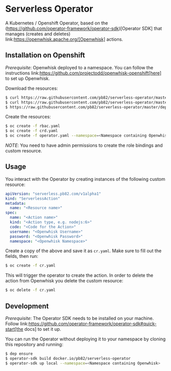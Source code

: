 # Serverless Operator

A Kubernetes / Openshift Operator, based on the (https://github.com/operator-framework/operator-sdk)[Operator SDK]
that manages (creates and deletes) link:https://openwhisk.apache.org/[Openwhisk] actions.

## Installation on Openshift

*Prerequisite*: Openwhisk deployed to a namespace. You can follow the instructions link:https://github.com/projectodd/openwhisk-openshift[here] to set up Openwhisk.

Download the resources:

```sh
$ curl https://raw.githubusercontent.com/pb82/serverless-operator/master/deploy/operator.yaml > operator.yaml
$ curl https://raw.githubusercontent.com/pb82/serverless-operator/master/deploy/rbac.yaml > rbay.yaml
$ https://raw.githubusercontent.com/pb82/serverless-operator/master/deploy/crd.yaml > crd.yaml
```

Create the resources:

```sh
$ oc create -f rbac.yaml
$ oc create -f crd.yaml
$ oc create -f operator.yaml --namespace=<Namespace containing Openwhisk>
```

*NOTE*: You need to have admin permissions to create the role bindings and custom resource.

## Usage

You interact with the Operator by creating instances of the following custom resource:

```yaml
apiVersion: "serverless.pb82.com/v1alpha1"
kind: "ServerlessAction"
metadata:
  name: "<Resource name>"
spec:
  name: "<Action name>"
  kind: "<Action type, e.g. nodejs:6>"
  code: "<Code for the Action>"
  username: "<Openwhisk Username>"
  password: "<Openwhisk Password>"
  namespace: "<Openwhisk Namespace>"
```

Create a copy of the above and save it as `cr.yaml`. Make sure to fill out the fields, then run:

```sh
$ oc create -f cr.yaml
```

This will trigger the operator to create the action. In order to delete the action from Openwhisk you delete
the custom resource:

```sh
$ oc delete -f cr.yaml
```

## Development

*Prerequisite*: The Operator SDK needs to be installed on your machine. Follow link:https://github.com/operator-framework/operator-sdk#quick-start[the docs] to set it up.

You can run the Operator without deploying it to your namespace by cloning this repository and running:

```sh
$ dep ensure
$ operator-sdk build docker.io/pb82/serverless-operator
$ operator-sdk up local --namespace=<Namespace containing Openwhisk>
```

